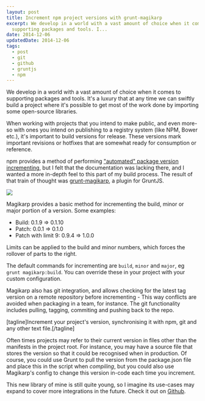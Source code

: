```yaml
---
layout: post
title: Increment npm project versions with grunt-magikarp
excerpt: We develop in a world with a vast amount of choice when it comes to
  supporting packages and tools. I...
date: 2014-12-06
updatedDate: 2014-12-06
tags:
  - post
  - git
  - github
  - gruntjs
  - npm
---
```


We develop in a world with a vast amount of choice when it comes to supporting packages and tools. It's a luxury that at any time we can swiftly build a project where it's possible to get most of the work done by importing some open-source libraries.

When working with projects that you intend to make public, and even more-so with ones you intend on publishing to a registry system (like NPM, Bower etc.), it's important to build versions for release. These versions mark important revisions or hotfixes that are somewhat ready for consumption or reference.

npm provides a method of performing ["automated" package version incrementing](https://www.npmjs.org/doc/cli/npm-version.html), but I felt that the documentation was lacking there, and I wanted a more in-depth feel to this part of my build process. The result of that train of thought was [grunt-magikarp](https://github.com/perry-mitchell/grunt-magikarp), a plugin for GruntJS.

![](https://nodei.co/npm/grunt-magikarp.png?downloads=true&amp;downloadRank=true&amp;stars=true)

Magikarp provides a basic method for incrementing the build, minor or major portion of a version. Some examples:

*   Build: 0.1.9 => 0.1.10
*   Patch: 0.0.1 => 0.1.0
*   Patch with limit 9: 0.9.4 => 1.0.0

Limits can be applied to the build and minor numbers, which forces the rollover of parts to the right.

The default commands for incrementing are `build`, `minor` and `major`, eg `grunt magikarp:build`. You can override these in your project with your custom configuration.

Magikarp also has git integration, and allows checking for the latest tag version on a remote repository before incrementing - This way conflicts are avoided when packaging in a team, for instance. The git functionality includes pulling, tagging, commiting and pushing back to the repo.

[tagline]Increment your project's version, synchronising it with npm, git and any other text file.[/tagline]

Often times projects may refer to their current version in files other than the manifests in the project root. For instance, you may have a source file that stores the version so that it could be recognised when in production. Of course, you could use Grunt to pull the version from the package.json file and place this in the script when _compiling_, but you could also use Magikarp's config to change this version in-code each time you increment.

This new library of mine is still quite young, so I imagine its use-cases may expand to cover more integrations in the future. Check it out on [Github](https://github.com/perry-mitchell/grunt-magikarp).